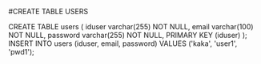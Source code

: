 #CREATE TABLE USERS

CREATE TABLE users ( iduser varchar(255) NOT NULL, email varchar(100) NOT NULL, password varchar(255) NOT NULL, PRIMARY KEY (iduser) ); 
INSERT INTO users (iduser, email, password) VALUES ('kaka', 'user1', 'pwd1'); 